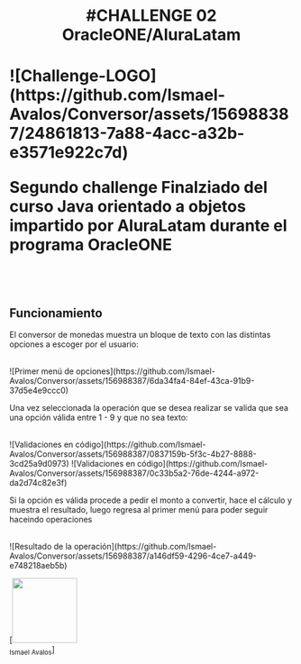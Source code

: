 <h1 align="center"> #CHALLENGE 02 OracleONE/AluraLatam <h1>
  ![Challenge-LOGO](https://github.com/Ismael-Avalos/Conversor/assets/156988387/24861813-7a88-4acc-a32b-e3571e922c7d)
  <p>Segundo challenge Finalziado del curso Java orientado a objetos impartido por AluraLatam durante el programa OracleONE</p><br>
  <h2>Funcionamiento</h2>
  <p>El conversor de monedas muestra un bloque de texto con las distintas opciones a escoger por el usuario:</p><br>
  ![Primer menú de opciones](https://github.com/Ismael-Avalos/Conversor/assets/156988387/6da34fa4-84ef-43ca-91b9-37d5e4e9ccc0)<br>
  <p>Una vez seleccionada la operación que se desea realizar se valida que sea una opción válida entre 1 - 9 y que no sea texto:</p><br>
  ![Validaciones en código](https://github.com/Ismael-Avalos/Conversor/assets/156988387/0837159b-5f3c-4b27-8888-3cd25a9d0973)
  ![Validaciones en código](https://github.com/Ismael-Avalos/Conversor/assets/156988387/0c33b5a2-76de-4244-a972-da2d74c82e3f)<br>
  <p>Si la opción es válida procede a pedir el monto a convertir, hace el cálculo y muestra el resultado, luego regresa al primer menú para poder seguir haceindo operaciones</p><br>
  ![Resultado de la operación](https://github.com/Ismael-Avalos/Conversor/assets/156988387/a146df59-4296-4ce7-a449-e748218aeb5b)

  [<img src="https://avatars.githubusercontent.com/u/156988387?v=4" width=115><br><sub>Ismael Avalos</sub>]
